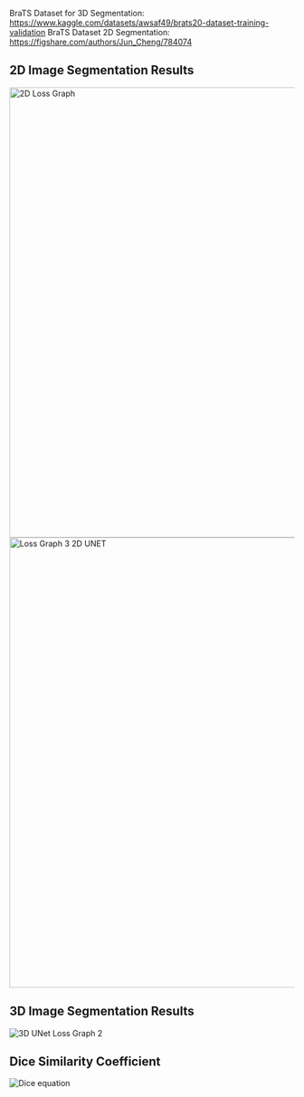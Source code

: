 

BraTS Dataset for 3D Segmentation: https://www.kaggle.com/datasets/awsaf49/brats20-dataset-training-validation
BraTS Dataset 2D Segmentation: https://figshare.com/authors/Jun_Cheng/784074

## 2D Image Segmentation Results
<img width="795" alt="2D Loss Graph" src="https://user-images.githubusercontent.com/34732790/207468130-33864bf2-23a7-46e8-9131-e82e8a65204c.png">
<img width="795" alt="Loss Graph 3 2D UNET" src="https://user-images.githubusercontent.com/34732790/207468504-b74dac78-a8b4-416e-9af3-26a920e6a210.png">


## 3D Image Segmentation Results
![3D UNet Loss Graph 2](https://user-images.githubusercontent.com/34732790/207467994-128089f3-64e1-4135-b791-7a771d8fddab.png)

## Dice Similarity Coefficient
![Dice equation](https://user-images.githubusercontent.com/34732790/207468457-8e5b3c87-c63e-4cde-9c0e-71854925f714.png)

